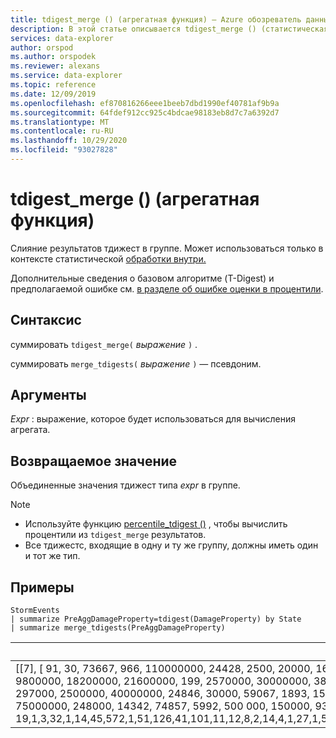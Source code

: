 ```yaml
---
title: tdigest_merge () (агрегатная функция) — Azure обозреватель данных | Документация Майкрософт
description: В этой статье описывается tdigest_merge () (статистическая функция) в обозреватель данных Azure.
services: data-explorer
author: orspod
ms.author: orspodek
ms.reviewer: alexans
ms.service: data-explorer
ms.topic: reference
ms.date: 12/09/2019
ms.openlocfilehash: ef870816266eee1beeb7dbd1990ef40781af9b9a
ms.sourcegitcommit: 64fdef912cc925c4bdcae98183eb8d7c7a6392d7
ms.translationtype: MT
ms.contentlocale: ru-RU
ms.lasthandoff: 10/29/2020
ms.locfileid: "93027828"
---
```

# <a name="tdigest_merge-aggregation-function"></a>tdigest_merge () (агрегатная функция)

Слияние результатов тдижест в группе. Может использоваться только в контексте статистической [обработки внутри.](summarizeoperator.md)

Дополнительные сведения о базовом алгоритме (T-Digest) и предполагаемой ошибке см. [в разделе об ошибке оценки в процентили](percentiles-aggfunction.md#estimation-error-in-percentiles).

## <a name="syntax"></a>Синтаксис

суммировать `tdigest_merge(` *выражение* `)` .

суммировать `merge_tdigests(` *выражение* `)` — псевдоним.

## <a name="arguments"></a>Аргументы

*Expr* : выражение, которое будет использоваться для вычисления агрегата. 

## <a name="returns"></a>Возвращаемое значение

Объединенные значения тдижест типа *expr* в группе.

> [!NOTE]
>
> * Используйте функцию [percentile_tdigest ()](percentile-tdigestfunction.md) , чтобы вычислить процентили из `tdigest_merge` результатов.
> * Все тдижестс, входящие в одну и ту же группу, должны иметь один и тот же тип.

## <a name="examples"></a>Примеры

<!-- csl: https://help.kusto.windows.net:443/Samples -->
```kusto
StormEvents
| summarize PreAggDamageProperty=tdigest(DamageProperty) by State
| summarize merge_tdigests(PreAggDamageProperty)
```

|merge_tdigests_PreAggDamageProperty|
|---|
|[[7], [ 91, 30, 73667, 966, 110000000, 24428, 2500, 20000, 16500000, 6292, 40000, 123208, 1000000, 133091, 90583, 20000000, 977000, 20007, 547000, 19000000, 1221, 9600000, 300000, 70072, 55940, 75000, 417500, 1410000, 20400000, 331500, 15000000, 62000000, 50222, 121690000, 160400, 6200000, 252500, 450, 11000000, 2200000, 5700000, 11566, 12000000, 263, 50000, 200000, 3700000, 13286, 171000, 100000000, 28200000, 65000000, 17709, 30693, 16000000, 7938, 5200, 2875, 1500000, 3480000, 151100000, 9800000, 18200000, 21600000, 199, 2570000, 30000000, 38000000, 72000, 891250.500000000, 26385, 80092, 27000000, 35000000, 754500, 11500000, 3262500, 113945, 5000, 62429, 175294, 9071, 6500000, 3321, 15159, 21850000, 300000000, 22683, 3000, 10000000, 60055, 600000, 52000000, 496000, 15000, 50000000, 10140000, 11900000, 2100000, 62600000, 77125, 310667, 70000000, 101000000, 2088, 1608571, 19182, 400000, 179833, 775000, 612000, 150000000, 13500000, 2600000, 1250000, 65400, 45000000, 297000, 2500000, 40000000, 24846, 30000, 59067, 1893, 15762, 142571, 220666, 195000, 2000000, 355000, 2275000, 6000000, 46000000, 38264,, 50857, 4002, 97333, 1 000, 1111429, 7043, 272500, 455200, 503, 37500000, 10000, 1489, 0, 1200000, 110538, 60000000, 250000, 10730, 1901429, 291000, 698750, 649000, 2716667, 137000000, 6400000, 29286, 41051, 6850000, 102000:, 4602, 80000000, 250000000, 371667, 8000000, 349667, 202000, 207000, 81150000, 48000000, 750000, 26000000, 8900000,, 239143, 75000000, 248000, 14342, 74857, 5992, 500 000, 150000, 938000, 10533333, 45248, 105000000, 7000000, 35030, 2000, 4000000, 7692500, 3000000, 25000000, 4500000, 87222, 12054 19,1,3,32,1,14,45,572,1,51,126,41,101,11,12,8,2,14,4,1,27,1,58,42,20,177,6,4,1,12,10,2,9,1,5,1,2,28,3,6,1,23,4,30,610,145,1,21,4,2,1,1,24,13,1,153,5,4,26,5,1,6,1,1,28,1,5,1,11,4,1,13,44,2,4,2,1,4,9,1672,7,17,47,2,39,17,2,1,17,666,16,71,21,3,1,530,10,1,1,2,1,4,6,4,1,20,7,11,40,6,2,1,1,2,1,3,5,2,1,21,2,13,271,3,14,23,7,15,2,41,1,2,7,1,27,7,205,3,4,1403,7,69,4,10,215,1,1472,127,45756,10,13,1,198,17,7,1,12,7,6,1,1,14,7,2,2,17,1,2,3,2,48,5,21,10,5,10,21,4,5,1,2,39,2,2,7,1,1,22,7,60,175,119,3,3,40,1,8,101,15,1135,4,22,3,3,9,76,430,611,12,1,2,7,8]]|

